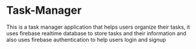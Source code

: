# Task-Manager
This is a task manager application that helps users organize their tasks, it uses firebase realtime database to store tasks and their information and also uses firebase authentication to help users login and signup
